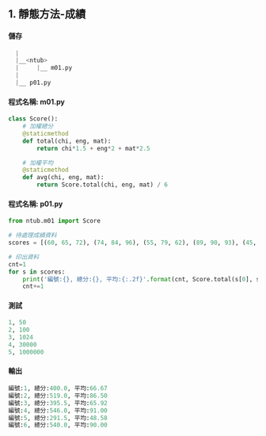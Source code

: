 ## 1. 靜態方法-成績


#### 儲存
``` python
  |
  |__<ntub>
  |     |__ m01.py
  |
  |__ p01.py   
```


#### 程式名稱: m01.py
``` python
class Score():
    # 加權總分
    @staticmethod
    def total(chi, eng, mat):
        return chi*1.5 + eng*2 + mat*2.5

    # 加權平均
    @staticmethod
    def avg(chi, eng, mat):
        return Score.total(chi, eng, mat) / 6    
```

#### 程式名稱: p01.py
``` python
from ntub.m01 import Score

# 待處理成績資料
scores = [(60, 65, 72), (74, 84, 96), (55, 79, 62), (89, 90, 93), (45, 42, 56), (90, 85, 94)]

# 印出資料
cnt=1
for s in scores:
    print('編號:{}, 總分:{}, 平均:{:.2f}'.format(cnt, Score.total(s[0], s[1], s[2]), Score.avg(s[0], s[1], s[2])))
    cnt+=1
```

#### 測試
``` python
1, 50
2, 100
3, 1024
4, 30000
5, 1000000
```

#### 輸出
``` python
編號:1, 總分:400.0, 平均:66.67
編號:2, 總分:519.0, 平均:86.50
編號:3, 總分:395.5, 平均:65.92
編號:4, 總分:546.0, 平均:91.00
編號:5, 總分:291.5, 平均:48.58
編號:6, 總分:540.0, 平均:90.00
```

